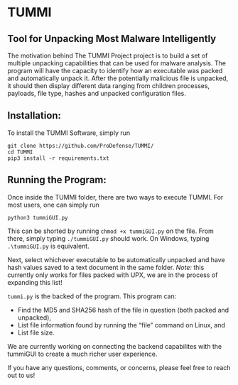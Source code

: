# TUMMI
## Tool for Unpacking Most Malware Intelligently

The motivation behind The TUMMI Project project is to build a set of multiple unpacking capabilities that can be used for malware analysis. The program will have the capacity to identify how an executable was packed and automatically unpack it. After the potentially malicious file is unpacked, it should then display different data ranging from children processes, payloads, file type, hashes and unpacked configuration files.

## Installation:

To install the TUMMI Software, simply run
```
git clone https://github.com/ProDefense/TUMMI/
cd TUMMI
pip3 install -r requirements.txt
```

## Running the Program:

Once inside the TUMMI folder, there are two ways to execute TUMMI. For most users, one can simply run
```
python3 tummiGUI.py
```

This can be shorted by running `chmod +x tummiGUI.py` on the file. From there, simply typing `./tummiGUI.py` should work. On Windows, typing `.\tummiGUI.py` is equivalent.

Next, select whichever executable to be automatically unpacked and have hash values saved to a text document in the same folder.
*Note:* this currently only works for files packed with UPX, we are in the process of expanding this list!

`tummi.py` is the backed of the program. This program can:
- Find the MD5 and SHA256 hash of the file in question (both packed and unpacked),
- List file information found by running the “file” command on Linux, and
- List file size.

We are currently working on connecting the backend capabilites with the tummiGUI to create a much richer user experience.

If you have any questions, comments, or concerns, please feel free to reach out to us!
